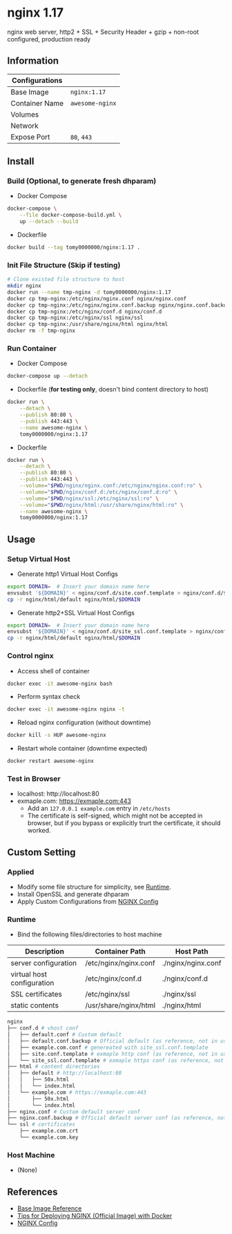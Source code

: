 # nginx 1.17

nginx web server, http2 + SSL + Security Header + gzip + non-root configured, production ready

## Information

| Configurations |                 |
| -------------- | --------------- |
| Base Image     | `nginx:1.17`    |
| Container Name | `awesome-nginx` |
| Volumes        |                 |
| Network        |                 |
| Expose Port    | `80`, `443`     |

## Install

### Build (Optional, to generate fresh dhparam)

* Docker Compose

```bash
docker-compose \
    --file docker-compose-build.yml \
    up --detach --build
```

* Dockerfile

```bash
docker build --tag tomy0000000/nginx:1.17 .
```

### Init File Structure (Skip if testing)

```bash
# Clone existed file structure to host
mkdir nginx
docker run --name tmp-nginx -d tomy0000000/nginx:1.17
docker cp tmp-nginx:/etc/nginx/nginx.conf nginx/nginx.conf
docker cp tmp-nginx:/etc/nginx/nginx.conf.backup nginx/nginx.conf.backup
docker cp tmp-nginx:/etc/nginx/conf.d nginx/conf.d
docker cp tmp-nginx:/etc/nginx/ssl nginx/ssl
docker cp tmp-nginx:/usr/share/nginx/html nginx/html
docker rm -f tmp-nginx
```

### Run Container

* Docker Compose

```bash
docker-compose up --detach
```

* Dockerfile (**for testing only**, doesn't bind content directory to host)

```bash
docker run \
    --detach \
    --publish 80:80 \
    --publish 443:443 \
    --name awesome-nginx \
    tomy0000000/nginx:1.17
```

* Dockerfile

```bash
docker run \
    --detach \
    --publish 80:80 \
    --publish 443:443 \
    --volume="$PWD/nginx/nginx.conf:/etc/nginx/nginx.conf:ro" \
    --volume="$PWD/nginx/conf.d:/etc/nginx/conf.d:ro" \
    --volume="$PWD/nginx/ssl:/etc/nginx/ssl:ro" \
    --volume="$PWD/nginx/html:/usr/share/nginx/html:ro" \
    --name awesome-nginx \
    tomy0000000/nginx:1.17
```

## Usage

### Setup Virtual Host

* Generate http1 Virtual Host Configs

```bash
export DOMAIN=  # Insert your domain name here
envsubst '${DOMAIN}' < nginx/conf.d/site.conf.template > nginx/conf.d/$DOMAIN.conf
cp -r nginx/html/default nginx/html/$DOMAIN
```

* Generate http2+SSL Virtual Host Configs

```bash
export DOMAIN=  # Insert your domain name here
envsubst '${DOMAIN}' < nginx/conf.d/site_ssl.conf.template > nginx/conf.d/$DOMAIN.conf
cp -r nginx/html/default nginx/html/$DOMAIN
```

### Control nginx

* Access shell of container

```bash
docker exec -it awesome-nginx bash
```

* Perform syntax check

```bash
docker exec -it awesome-nginx nginx -t
```

* Reload nginx configuration (without downtime)

```bash
docker kill -s HUP awesome-nginx
```

* Restart whole container (downtime expected)

```bash
docker restart awesome-nginx
```

### Test in Browser

* localhost: http://localhost:80
* exmaple.com: https://exmaple.com:443
  * Add an `127.0.0.1 example.com` entry in `/etc/hosts`
  * The certificate is self-signed, which might not be accepted in browser, but if you bypass or explicitly trurt the certificate, it should worked.

## Custom Setting

### Applied

* Modify some file structure for simplicity, see [Runtime](#Runtime).
* Install OpenSSL and generate dhparam
* Apply Custom Configurations from [NGINX Config](https://www.digitalocean.com/community/tools/nginx)

### Runtime

* Bind the following files/directories to host machine

| Description                | Container Path        | Host Path          |
| -------------------------- | --------------------- | ------------------ |
| server configuration       | /etc/nginx/nginx.conf | ./nginx/nginx.conf |
| virtual host configuration | /etc/nginx/conf.d     | ./nginx/conf.d     |
| SSL certificates           | /etc/nginx/ssl        | ./nginx/ssl        |
| static contents            | /usr/share/nginx/html | ./nginx/html       |

```bash
nginx
├── conf.d # vhost conf
│   ├── default.conf # Custom default
│   ├── default.conf.backup # Official default (as reference, not in used)
│   ├── example.com.conf # genereated with site_ssl.conf.template
│   ├── site.conf.template # exmaple http conf (as reference, not in used)
│   └── site_ssl.conf.template # exmaple https conf (as reference, not in used)
├── html # content directories
│   ├── default # http://localhost:80
│   │   ├── 50x.html
│   │   └── index.html
│   └── example.com # https://exmaple.com:443
│       ├── 50x.html
│       └── index.html
├── nginx.conf # Custom default server conf
├── nginx.conf.backup # Official default server conf (as reference, not in used)
└── ssl # certificates
    ├── example.com.crt
    └── example.com.key
```

### Host Machine

* (None)

## References

* [Base Image Reference](https://hub.docker.com/_/nginx)
* [Tips for Deploying NGINX (Official Image) with Docker](https://www.docker.com/blog/tips-for-deploying-nginx-official-image-with-docker/)
* [NGINX Config](https://www.digitalocean.com/community/tools/nginx)